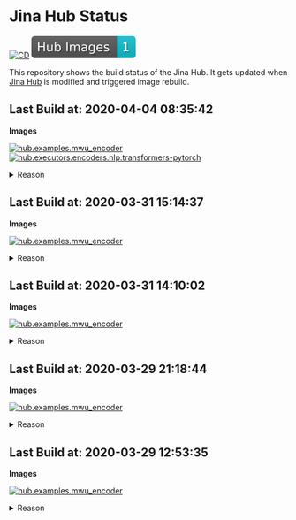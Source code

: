 # Jina Hub Status

[![CD](https://github.com/jina-ai/jina-hub/workflows/CD/badge.svg?branch=master)](https://github.com/jina-ai/jina-hub/actions?query=workflow%3ACD)
![Hub Images](hub-stat.svg)

This repository shows the build status of the Jina Hub. It gets updated when [Jina Hub](https://github.com/jina-ai/jina-hub/) is modified and triggered image rebuild.

<!-- START_BUILD_BADGE --><!-- END_BUILD_BADGE -->

## Last Build at: 2020-04-04 08:35:42 

**Images**

[![hub.examples.mwu_encoder](https://img.shields.io/badge/hub.examples.mwu__encoder-success-success?style=flat-square)](https://hub.docker.com/repository/docker/jinaai/hub.examples.mwu_encoder)
[![hub.executors.encoders.nlp.transformers-pytorch](https://img.shields.io/badge/hub.executors.encoders.nlp.transformers--pytorch-success-success?style=flat-square)](https://hub.docker.com/repository/docker/jinaai/hub.executors.encoders.nlp.transformers-pytorch)

<details>

<summary>Reason</summary>

master got pushed

builder is updated need to rebuild all images

</details>

## Last Build at: 2020-03-31 15:14:37 

**Images**

[![hub.examples.mwu_encoder](https://img.shields.io/badge/hub.examples.mwu__encoder-success-success?style=flat-square)](https://hub.docker.com/repository/docker/jinaai/hub.examples.mwu_encoder)

<details>

<summary>Reason</summary>

master got pushed

builder is updated need to rebuild all images

</details>

## Last Build at: 2020-03-31 14:10:02 

**Images**

[![hub.examples.mwu_encoder](https://img.shields.io/badge/hub.examples.mwu__encoder-success-success?style=flat-square)](https://hub.docker.com/repository/docker/jinaai/hub.examples.mwu_encoder)

<details>

<summary>Reason</summary>

master got pushed

builder is updated need to rebuild all images

</details>

## Last Build at: 2020-03-29 21:18:44 

**Images**

[![hub.examples.mwu_encoder](https://img.shields.io/badge/hub.examples.mwu__encoder-success-success?style=flat-square)](https://hub.docker.com/repository/docker/jinaai/hub.examples.mwu_encoder)

<details>

<summary>Reason</summary>

master got pushed

builder is updated need to rebuild all images

</details>

## Last Build at: 2020-03-29 12:53:35 

**Images**

[![hub.examples.mwu_encoder](https://img.shields.io/badge/hub.examples.mwu__encoder-success-success?style=flat-square)](https://hub.docker.com/repository/docker/jinaai/hub.examples.mwu_encoder)

<details>

<summary>Reason</summary>

master got pushed
builder is updated need to rebuild all images

</details>
